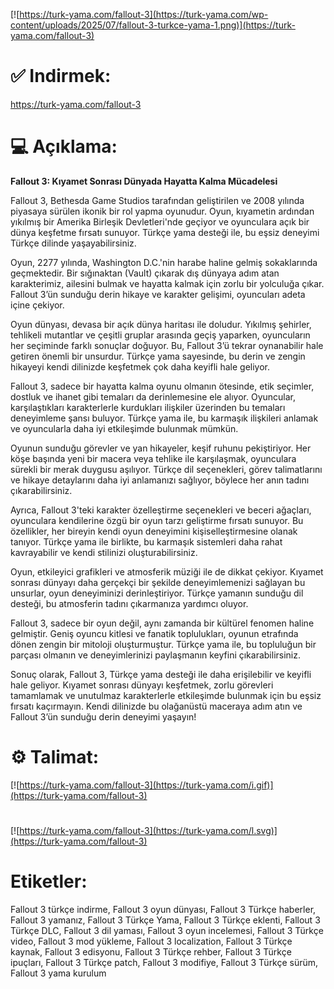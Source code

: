 [![https://turk-yama.com/fallout-3](https://turk-yama.com/wp-content/uploads/2025/07/fallout-3-turkce-yama-1.png)](https://turk-yama.com/fallout-3)
# ✅ Indirmek:
https://turk-yama.com/fallout-3
# 💻 Açıklama:
**Fallout 3: Kıyamet Sonrası Dünyada Hayatta Kalma Mücadelesi**

Fallout 3, Bethesda Game Studios tarafından geliştirilen ve 2008 yılında piyasaya sürülen ikonik bir rol yapma oyunudur. Oyun, kıyametin ardından yıkılmış bir Amerika Birleşik Devletleri'nde geçiyor ve oyunculara açık bir dünya keşfetme fırsatı sunuyor. Türkçe yama desteği ile, bu eşsiz deneyimi Türkçe dilinde yaşayabilirsiniz.

Oyun, 2277 yılında, Washington D.C.'nin harabe haline gelmiş sokaklarında geçmektedir. Bir sığınaktan (Vault) çıkarak dış dünyaya adım atan karakterimiz, ailesini bulmak ve hayatta kalmak için zorlu bir yolculuğa çıkar. Fallout 3’ün sunduğu derin hikaye ve karakter gelişimi, oyuncuları adeta içine çekiyor.

Oyun dünyası, devasa bir açık dünya haritası ile doludur. Yıkılmış şehirler, tehlikeli mutantlar ve çeşitli gruplar arasında geçiş yaparken, oyuncuların her seçiminde farklı sonuçlar doğuyor. Bu, Fallout 3’ü tekrar oynanabilir hale getiren önemli bir unsurdur. Türkçe yama sayesinde, bu derin ve zengin hikayeyi kendi dilinizde keşfetmek çok daha keyifli hale geliyor.

Fallout 3, sadece bir hayatta kalma oyunu olmanın ötesinde, etik seçimler, dostluk ve ihanet gibi temaları da derinlemesine ele alıyor. Oyuncular, karşılaştıkları karakterlerle kurdukları ilişkiler üzerinden bu temaları deneyimleme şansı buluyor. Türkçe yama ile, bu karmaşık ilişkileri anlamak ve oyuncularla daha iyi etkileşimde bulunmak mümkün.

Oyunun sunduğu görevler ve yan hikayeler, keşif ruhunu pekiştiriyor. Her köşe başında yeni bir macera veya tehlike ile karşılaşmak, oyunculara sürekli bir merak duygusu aşılıyor. Türkçe dil seçenekleri, görev talimatlarını ve hikaye detaylarını daha iyi anlamanızı sağlıyor, böylece her anın tadını çıkarabilirsiniz.

Ayrıca, Fallout 3'teki karakter özelleştirme seçenekleri ve beceri ağaçları, oyunculara kendilerine özgü bir oyun tarzı geliştirme fırsatı sunuyor. Bu özellikler, her bireyin kendi oyun deneyimini kişiselleştirmesine olanak tanıyor. Türkçe yama ile birlikte, bu karmaşık sistemleri daha rahat kavrayabilir ve kendi stilinizi oluşturabilirsiniz.

Oyun, etkileyici grafikleri ve atmosferik müziği ile de dikkat çekiyor. Kıyamet sonrası dünyayı daha gerçekçi bir şekilde deneyimlemenizi sağlayan bu unsurlar, oyun deneyiminizi derinleştiriyor. Türkçe yamanın sunduğu dil desteği, bu atmosferin tadını çıkarmanıza yardımcı oluyor.

Fallout 3, sadece bir oyun değil, aynı zamanda bir kültürel fenomen haline gelmiştir. Geniş oyuncu kitlesi ve fanatik toplulukları, oyunun etrafında dönen zengin bir mitoloji oluşturmuştur. Türkçe yama ile, bu topluluğun bir parçası olmanın ve deneyimlerinizi paylaşmanın keyfini çıkarabilirsiniz.

Sonuç olarak, Fallout 3, Türkçe yama desteği ile daha erişilebilir ve keyifli hale geliyor. Kıyamet sonrası dünyayı keşfetmek, zorlu görevleri tamamlamak ve unutulmaz karakterlerle etkileşimde bulunmak için bu eşsiz fırsatı kaçırmayın. Kendi dilinizde bu olağanüstü maceraya adım atın ve Fallout 3’ün sunduğu derin deneyimi yaşayın!
# ⚙️ Talimat:
[![https://turk-yama.com/fallout-3](https://turk-yama.com/i.gif)](https://turk-yama.com/fallout-3)
#
[![https://turk-yama.com/fallout-3](https://turk-yama.com/l.svg)](https://turk-yama.com/fallout-3)
# Etiketler:
Fallout 3 türkçe indirme, Fallout 3 oyun dünyası, Fallout 3 Türkçe haberler, Fallout 3 yamanız, Fallout 3 Türkçe Yama, Fallout 3 Türkçe eklenti, Fallout 3 Türkçe DLC, Fallout 3 dil yaması, Fallout 3 oyun incelemesi, Fallout 3 Türkçe video, Fallout 3 mod yükleme, Fallout 3 localization, Fallout 3 Türkçe kaynak, Fallout 3 edisyonu, Fallout 3 Türkçe rehber, Fallout 3 Türkçe ipuçları, Fallout 3 Türkçe patch, Fallout 3 modifiye, Fallout 3 Türkçe sürüm, Fallout 3 yama kurulum


